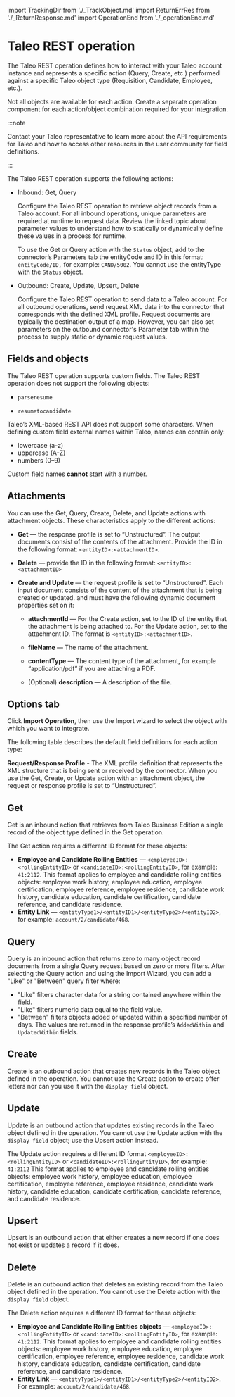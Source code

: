 import TrackingDir from './_TrackObject.md'
import ReturnErrRes from './_ReturnResponse.md'
import OperationEnd from './_operationEnd.md'

# Taleo REST operation 

<head>
  <meta name="guidename" content="Integration"/>
  <meta name="context" content="GUID-acac7cfd-35e7-4dc1-bcaf-bc079dd27eb9"/>
</head>


The Taleo REST operation defines how to interact with your Taleo account instance and represents a specific action \(Query, Create, etc.\) performed against a specific Taleo object type \(Requisition, Candidate, Employee, etc.\).

Not all objects are available for each action. Create a separate operation component for each action/object combination required for your integration.

:::note

Contact your Taleo representative to learn more about the API requirements for Taleo and how to access other resources in the user community for field definitions.

:::

The Taleo REST operation supports the following actions:

-   Inbound: Get, Query

    Configure the Taleo REST operation to retrieve object records from a Taleo account. For all inbound operations, unique parameters are required at runtime to request data. Review the linked topic about parameter values to understand how to statically or dynamically define these values in a process for runtime.

    To use the Get or Query action with the `Status` object, add to the connector’s Parameters tab the entityCode and ID in this format: `entityCode/ID,` for example: `CAND/5002`. You cannot use the entityType with the `Status` object.

-   Outbound: Create, Update, Upsert, Delete

    Configure the Taleo REST operation to send data to a Taleo account. For all outbound operations, send request XML data into the connector that corresponds with the defined XML profile. Request documents are typically the destination output of a map. However, you can also set parameters on the outbound connector's Parameter tab within the process to supply static or dynamic request values.


## Fields and objects 

The Taleo REST operation supports custom fields. The Taleo REST operation does not support the following objects:

-   `parseresume`

-   `resumetocandidate`


Taleo’s XML-based REST API does not support some characters. When defining custom field external names within Taleo, names can contain only:

-   lowercase \(a-z\)
-   uppercase \(A-Z\)
-   numbers \(0–9\)


Custom field names **cannot** start with a number.

## Attachments 

You can use the Get, Query, Create, Delete, and Update actions with attachment objects. These characteristics apply to the different actions:

-   **Get** — the response profile is set to “Unstructured”. The output documents consist of the contents of the attachment. Provide the ID in the following format: `<entityID>:<attachmentID>`.
-   **Delete** — provide the ID in the following format: `<entityID>:<attachmentID>`

-   **Create and Update** — the request profile is set to “Unstructured”. Each input document consists of the content of the attachment that is being created or updated. and must have the following dynamic document properties set on it:

    -   **attachmentId** — For the Create action, set to the ID of the entity that the attachment is being attached to. For the Update action, set to the attachment ID. The format is `<entityID>:<attachmentID>`.

    -   **fileName** — The name of the attachment.

    -   **contentType** — The content type of the attachment, for example “application/pdf” if you are attaching a PDF.

    -   \(Optional\) **description** — A description of the file.


## Options tab 

Click **Import Operation**, then use the Import wizard to select the object with which you want to integrate.

The following table describes the default field definitions for each action type:

<TrackingDir />

**Request/Response Profile** - 
The XML profile definition that represents the XML structure that is being sent or received by the connector. When you use the Get, Create, or Update action with an attachment object, the request or response profile is set to “Unstructured”.

<ReturnErrRes />

## Get 

Get is an inbound action that retrieves from Taleo Business Edition a single record of the object type defined in the Get operation.

The Get action requires a different ID format for these objects:

-   **Employee and Candidate Rolling Entities** — `<employeeID>:<rollingEntityID>` or `<candidateID>:<rollingEntityID>`, for example: `41:2112`. This format applies to employee and candidate rolling entities objects: employee work history, employee education, employee certification, employee reference, employee residence, candidate work history, candidate education, candidate certification, candidate reference, and candidate residence.
-   **Entity Link** — `<entityType1>/<entityID1>/<entityType2>/<entityID2>`, for example: `account/2/candidate/468`.


## Query 

Query is an inbound action that returns zero to many object record documents from a single Query request based on zero or more filters. After selecting the Query action and using the Import Wizard, you can add a "Like" or "Between" query filter where:

-   "Like" filters character data for a string contained anywhere within the field.
-   "Like" filters numeric data equal to the field value.
-   "Between" filters objects added or updated within a specified number of days. The values are returned in the response profile’s `AddedWithin` and `UpdatedWithin` fields.

## Create 

Create is an outbound action that creates new records in the Taleo object defined in the operation. You cannot use the Create action to create offer letters nor can you use it with the `display field` object.

## Update 

Update is an outbound action that updates existing records in the Taleo object defined in the operation. You cannot use the Update action with the `display field` object; use the Upsert action instead.

The Update action requires a different ID format `<employeeID>:<rollingEntityID>` or `<candidateID>:<rollingEntityID>`, for example: `41:2112` This format applies to employee and candidate rolling entities objects: employee work history, employee education, employee certification, employee reference, employee residence, candidate work history, candidate education, candidate certification, candidate reference, and candidate residence.

## Upsert 

Upsert is an outbound action that either creates a new record if one does not exist or updates a record if it does.

## Delete 

Delete is an outbound action that deletes an existing record from the Taleo object defined in the operation. You cannot use the Delete action with the `display field` object.

The Delete action requires a different ID format for these objects:

-   **Employee and Candidate Rolling Entities objects** — `<employeeID>:<rollingEntityID>` or `<candidateID>:<rollingEntityID>`, for example: `41:2112`. This format applies to employee and candidate rolling entities objects: employee work history, employee education, employee certification, employee reference, employee residence, candidate work history, candidate education, candidate certification, candidate reference, and candidate residence.
-   **Entity Link** — `<entityType1>/<entityID1>/<entityType2>/<entityID2>`. For example: `account/2/candidate/468`.

<OperationEnd />